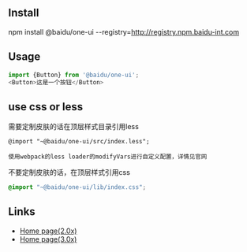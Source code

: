 ## Install
npm install @baidu/one-ui --registry=http://registry.npm.baidu-int.com

## Usage
```js
import {Button} from '@baidu/one-ui';
<Button>这是一个按钮</Button>
```

## use css or less
需要定制皮肤的话在顶层样式目录引用less
```less
@import "~@baidu/one-ui/src/index.less";

使用webpack的less loader的modifyVars进行自定义配置，详情见官网
```
不要定制皮肤的话，在顶层样式引用css
```css
@import "~@baidu/one-ui/lib/index.css";
```

## Links
- [Home page(2.0x)](http://one-ui.baidu-int.com:8081)
- [Home page(3.0x)](http://one-ui.baidu-int.com)
